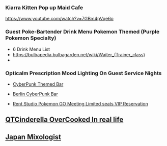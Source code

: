 

### Kiarra Kitten Pop up Maid Cafe 
https://www.youtube.com/watch?v=7GBm4pVqe6o

### Guest Poke-Bartender Drink Menu Pokemon Themed (Purple Pokemon Specialty) 
- 6 Drink Menu List 
- https://bulbapedia.bulbagarden.net/wiki/Waiter_(Trainer_class)
- 

### Opticalm Prescription Mood Lighting On Guest Service Nights 
- [CyberPunk Themed Bar](https://pics.craiyon.com/2023-10-26/462beaa6c3d34a11b1c150f8ea3f767d.webp)
- [Berlin CyberPunk Bar](https://imgcdn.stablediffusionweb.com/2024/4/2/061b4dc8-5d56-436f-a9b2-d1acda0f7e9d.jpg)

- [Rent Studio Pokemon GO Meeting Limited seats VIP Reservation](https://thechefupstairs.com/pages/private-events)

## [QTCinderella OverCooked In real life ](https://www.youtube.com/watch?v=miNUYZnhGHc)

## [Japan Mixologist](https://www.youtube.com/shorts/JfMTdADQEQU)
